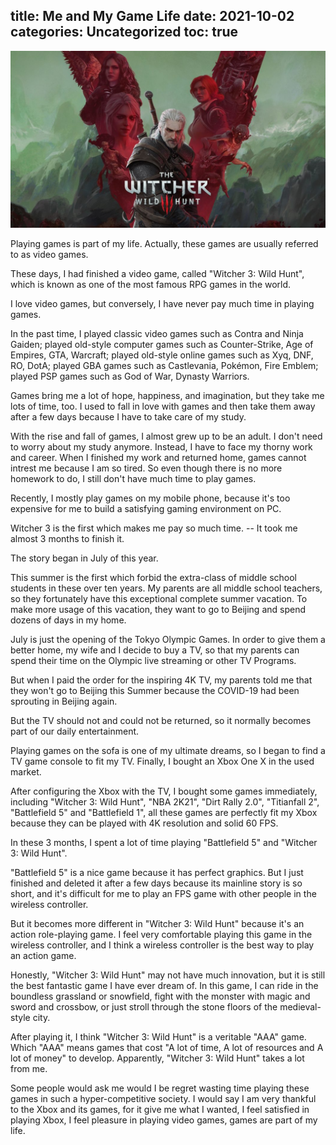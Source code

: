 title: Me and My Game Life
date: 2021-10-02
categories: Uncategorized
toc: true
---

![Witcher](/uploads/persister-me-and-my-game-life-Witcher-2020-05-19_5ec3eb24973b8_vedmak-3-dikaia-okhota-geralt-tsiri-triss-iennifer-ciri-gera-1056x594.jpg)

Playing games is part of my life. Actually, these games are usually referred to as video games.

These days, I had finished a video game, called "Witcher 3: Wild Hunt", which is known as one of the most famous RPG games in the world.

I love video games, but conversely, I have never pay much time in playing games. 

In the past time, I played classic video games such as Contra and Ninja Gaiden; played old-style computer games such as Counter-Strike, Age of Empires, GTA, Warcraft; played old-style online games such as Xyq, DNF, RO, DotA; played GBA games such as Castlevania, Pokémon, Fire Emblem; played PSP games such as God of War, Dynasty Warriors.

Games bring me a lot of hope, happiness, and imagination, but they take me lots of time, too. I used to fall in love with games and then take them away after a few days because I have to take care of my study.

With the rise and fall of games, I almost grew up to be an adult. I don't need to worry about my study anymore. Instead, I have to face my thorny work and career. When I finished my work and returned home, games cannot intrest me because I am so tired. So even though there is no more homework to do, I still don't have much time to play games.

Recently, I mostly play games on my mobile phone, because it's too expensive for me to build a satisfying gaming environment on PC.

Witcher 3 is the first which makes me pay so much time. -- It took me almost 3 months to finish it.

The story began in July of this year.

This summer is the first which forbid the extra-class of middle school students in these over ten years. My parents are all middle school teachers, so they fortunately have this exceptional complete summer vacation. To make more usage of this vacation, they want to go to Beijing and spend dozens of days in my home.

July is just the opening of the Tokyo Olympic Games. In order to give them a better home, my wife and I decide to buy a TV, so that my parents can spend their time on the Olympic live streaming or other TV Programs.

But when I paid the order for the inspiring 4K TV, my parents told me that they won't go to Beijing this Summer because the COVID-19 had been sprouting in Beijing again.

But the TV should not and could not be returned, so it normally becomes part of our daily entertainment.

Playing games on the sofa is one of my ultimate dreams, so I began to find a TV game console to fit my TV. Finally, I bought an Xbox One X in the used market.

After configuring the Xbox with the TV,  I bought some games immediately, including "Witcher 3: Wild Hunt", "NBA 2K21", "Dirt Rally 2.0", "Titianfall 2", "Battlefield 5" and "Battlefield 1", all these games are perfectly fit my Xbox because they can be played with 4K resolution and solid 60 FPS.

In these 3 months, I spent a lot of time playing "Battlefield 5" and "Witcher 3: Wild Hunt".

"Battlefield 5" is a nice game because it has perfect graphics. But I just finished and deleted it after a few days because its mainline story is so short, and it's difficult for me to play an FPS game with other people in the wireless controller.

But it becomes more different in "Witcher 3: Wild Hunt" because it's an action role-playing game. I feel very comfortable playing this game in the wireless controller, and I think a wireless controller is the best way to play an action game.

Honestly, "Witcher 3: Wild Hunt" may not have much innovation, but it is still the best fantastic game I have ever dream of. In this game, I can ride in the boundless grassland or snowfield, fight with the monster with magic and sword and crossbow, or just stroll through the stone floors of the medieval-style city.

After playing it, I think "Witcher 3: Wild Hunt" is a veritable "AAA" game. Which "AAA" means games that cost "A lot of time, A lot of resources and A lot of money" to develop. Apparently, "Witcher 3: Wild Hunt" takes a lot from me.

Some people would ask me would I be regret wasting time playing these games in such a hyper-competitive society. I would say I am very thankful to the Xbox and its games, for it give me what I wanted, I feel satisfied in playing Xbox, I feel pleasure in playing video games, games are part of my life.
